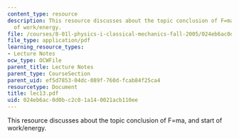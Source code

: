 ```yaml
---
content_type: resource
description: This resource discusses about the topic conclusion of F=ma, and start
  of work/energy.
file: /courses/8-01l-physics-i-classical-mechanics-fall-2005/024eb6ac0d0bc2c01a140021acb110ee_lec13.pdf
file_type: application/pdf
learning_resource_types:
- Lecture Notes
ocw_type: OCWFile
parent_title: Lecture Notes
parent_type: CourseSection
parent_uid: ef5d7853-04dc-089f-760d-fcab84f25ca4
resourcetype: Document
title: lec13.pdf
uid: 024eb6ac-0d0b-c2c0-1a14-0021acb110ee
---
```

This resource discusses about the topic conclusion of F=ma, and start of work/energy.

